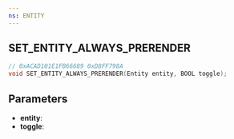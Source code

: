 ```yaml
---
ns: ENTITY
---
```

## SET_ENTITY_ALWAYS_PRERENDER

```c
// 0xACAD101E1FB66689 0xD8FF798A
void SET_ENTITY_ALWAYS_PRERENDER(Entity entity, BOOL toggle);
```

## Parameters
* **entity**:
* **toggle**:
